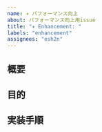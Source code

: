 ```yaml
---
name: ✈️ パフォーマンス向上
about: パフォーマンス向上用issue
title: "✈️ Enhancement: "
labels: "enhancement"
assignees: "esh2n"
---
```


## **概要**

<!-- 明確かつ簡潔に概要を説明してください -->

## **目的**

<!-- 目的を説明してください -->

## **実装手順**

<!-- 実装手順を細かく教えてください -->
